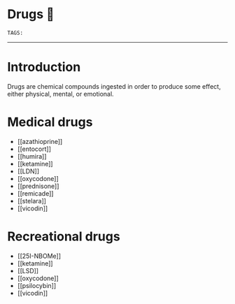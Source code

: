 # Drugs 💊
`TAGS:`

---
# Introduction 
Drugs are chemical compounds ingested in order to produce some effect, either physical, mental, or emotional. 

# Medical drugs
- [[azathioprine]]
- [[entocort]]
- [[humira]]
- [[ketamine]]
- [[LDN]]
- [[oxycodone]]
- [[prednisone]]
- [[remicade]]
- [[stelara]]
- [[vicodin]]

# Recreational drugs
- [[25I-NBOMe]]
- [[ketamine]]
- [[LSD]]
- [[oxycodone]]
- [[psilocybin]]
- [[vicodin]]